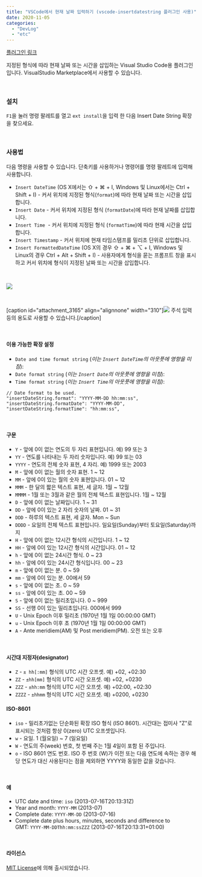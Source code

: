 ```yaml
---
title: "VSCode에서 현재 날짜 입력하기 (vscode-insertdatestring 플러그인 사용)"
date: 2020-11-05
categories: 
  - "DevLog"
  - "etc"
---
```


[플러그인 링크](https://marketplace.visualstudio.com/items?itemName=jsynowiec.vscode-insertdatestring)

지정된 형식에 따라 현재 날짜 또는 시간을 삽입하는 Visual Studio Code용 플러그인입니다. VisualStudio Marketplace에서 사용할 수 있습니다.

 

### **설치**

`F1`을 눌러 명령 팔레트를 열고 `ext install`을 입력 한 다음 Insert Date String 확장을 찾으세요.

 

### **사용법**

다음 명령을 사용할 수 있습니다. 단축키를 사용하거나 명령어를 명령 팔레트에 입력해 사용합니다.

- `Insert DateTime` (OS X에서는 ⇧ + ⌘ + I, Windows 및 Linux에서는 Ctrl + Shift + I) - 커서 위치에 지정된 형식(`format`)에 따라 현재 날짜 또는 시간을 삽입합니다.
- `Insert Date` - 커서 위치에 지정된 형식 (`formatDate`)에 따라 현재 날짜를 삽입합니다.
- `Insert Time`  - 커서 위치에 지정된 형식 (`formatTime`)에 따라 현재 시간을 삽입합니다.
- `Insert Timestamp` - 커서 위치에 현재 타임스탬프를 밀리초 단위로 삽입합니다.
- `Insert FormattedDateTime` (OS X의 경우 ⇧ + ⌘ + ⌥ + I, Windows 및 Linux의 경우 Ctrl + Alt + Shift + I) - 사용자에게 형식을 묻는 프롬프트 창을 표시하고 커서 위치에 형식이 지정된 날짜 또는 시간을 삽입합니다.

 

![](./assets/img/wp-content/uploads/2020/11/스크린샷-2020-11-05-오후-6.11.03.png)

 

\[caption id="attachment\_3165" align="alignnone" width="310"\]![](./assets/img/wp-content/uploads/2020/11/스크린샷-2020-11-05-오후-8.18.48.png) 주석 입력 등의 용도로 사용할 수 있습니다.\[/caption\]

 

#### **이용 가능한 확장 설정**

- `Date and time format string` (_이는 `Insert DateTime`의 아웃풋에 영향을 미침_):
- `Date format string` (_이는_ _`Insert Date`의 아웃풋에 영향을 미침_):
- `Time format string` (_이는 `Insert Time`의 아웃풋에 영향을 미침)_:

```
// Date format to be used.
"insertDateString.format": "YYYY-MM-DD hh:mm:ss",
"insertDateString.formatDate": "YYYY-MM-DD",
"insertDateString.formatTime": "hh:mm:ss",
```

 

#### **구문**

- `Y` - 앞에 0이 없는 연도의 두 자리 표현입니다. 예) 99 또는 3
- `YY` - 연도를 나타내는 두 자리 숫자입니다. 예) 99 또는 03
- `YYYY` - 연도의 전체 숫자 표현, 4 자리. 예) 1999 또는 2003
- `M` - 앞에 0이 없는 월의 숫자 표현. 1 ~ 12
- `MM` - 앞에 0이 있는 월의 숫자 표현입니다. 01 ~ 12
- `MMM` - 한 달의 짧은 텍스트 표현, 세 글자. 1월 ~ 12월
- `MMMM` - 1월 또는 3월과 같은 월의 전체 텍스트 표현입니다. 1월 ~ 12월
- `D` - 앞에 0이 없는 날짜입니다. 1 ~ 31
- `DD` - 앞에 0이 있는 2 자리 숫자의 날짜. 01 ~ 31
- `DDD` - 하루의 텍스트 표현, 세 글자. Mon ~ Sun
- `DDDD` - 요일의 전체 텍스트 표현입니다. 일요일(Sunday)부터 토요일(Saturday)까지
- `H` - 앞에 0이 없는 12시간 형식의 시간입니다. 1 ~ 12
- `HH` - 앞에 0이 있는 12시간 형식의 시간입니다. 01 ~ 12
- `h` - 앞에 0이 없는 24시간 형식. 0 ~ 23
- `hh` - 앞에 0이 있는 24시간 형식입니다. 00 ~ 23
- `m` - 앞에 0이 없는 분. 0 ~ 59
- `mm` - 앞에 0이 있는 분. 00에서 59
- `s` - 앞에 0이 없는 초. 0 ~ 59
- `ss` - 앞에 0이 있는 초. 00 ~ 59
- `S` - 앞에 0이 없는 밀리초입니다. 0 ~ 999
- `SS` - 선행 0이 있는 밀리초입니다. 000에서 999
- `U` - Unix Epoch 이후 밀리초 (1970년 1월 1일 00:00:00 GMT)
- `u` - Unix Epoch 이후 초 (1970년 1월 1일 00:00:00 GMT)
- `A` - Ante meridiem(AM) 및 Post meridiem(PM). 오전 또는 오후

 

#### **시간대 지정자(designator)**

- `Z` - `± hh[:mm]` 형식의 UTC 시간 오프셋. 예) +02, +02:30
- `ZZ` - `±hh[mm]` 형식의 UTC 시간 오프셋. 예) +02, +0230
- `ZZZ` - `±hh:mm` 형식의 UTC 시간 오프셋. 예) +02:00, +02:30
- `ZZZZ` - `±hhmm` 형식의 UTC 시간 오프셋. 예) +0200, +0230

#### **ISO-8601**

- `iso` - 밀리초가없는 단순화된 확장 ISO 형식 (ISO 8601). 시간대는 접미사 "Z"로 표시되는 것처럼 항상 0(zero) UTC 오프셋입니다.
- `w` - 요일. 1 (월요일) ~ 7 (일요일)
- `W` - 연도의 주(week) 번호, 첫 번째 주는 1월 4일이 포함 된 주입니다.
- `o` - ISO 8601 연도 번호. ISO 주 번호 (W)가 이전 또는 다음 연도에 속하는 경우 해당 연도가 대신 사용된다는 점을 제외하면 YYYY와 동일한 값을 갖습니다.

 

#### **예**

- UTC date and time: `iso` (2013-07-16T20:13:31Z)
- Year and month: `YYYY-MM` (2013-07)
- Complete date: `YYYY-MM-DD` (2013-07-16)
- Complete date plus hours, minutes, seconds and difference to GMT: `YYYY-MM-DDThh:mm:ssZZZ` (2013-07-16T20:13:31+01:00)

 

#### **라이선스**

[MIT License](https://github.com/jsynowiec/vscode-insertdatestring/blob/master/LICENSE)에 의해 출시되었습니다.
